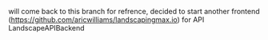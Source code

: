 will come back to this branch for refrence, decided to start another frontend (https://github.com/aricwilliams/landscapingmax.io) for API LandscapeAPIBackend
